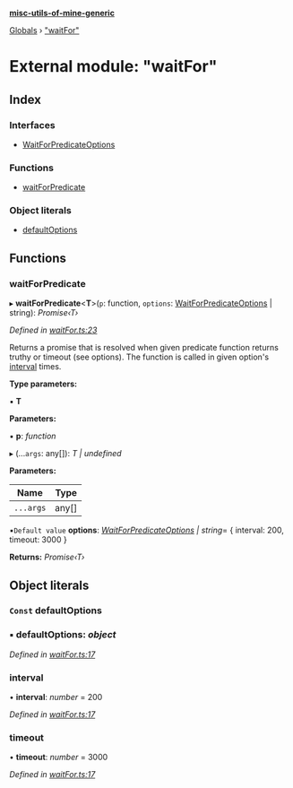 **[misc-utils-of-mine-generic](../README.md)**

[Globals](../globals.md) › ["waitFor"](_waitfor_.md)

# External module: "waitFor"

## Index

### Interfaces

* [WaitForPredicateOptions](../interfaces/_waitfor_.waitforpredicateoptions.md)

### Functions

* [waitForPredicate](_waitfor_.md#waitforpredicate)

### Object literals

* [defaultOptions](_waitfor_.md#const-defaultoptions)

## Functions

###  waitForPredicate

▸ **waitForPredicate**<**T**>(`p`: function, `options`: [WaitForPredicateOptions](../interfaces/_waitfor_.waitforpredicateoptions.md) | string): *Promise‹T›*

*Defined in [waitFor.ts:23](https://github.com/cancerberoSgx/misc-utils-of-mine/blob/29f2b37/misc-utils-of-mine-generic/src/waitFor.ts#L23)*

Returns a promise that is resolved when given predicate function returns truthy or
timeout (see options). The function is called in given option's [interval](../interfaces/_waitfor_.waitforpredicateoptions.md#optional-interval) times.

**Type parameters:**

▪ **T**

**Parameters:**

▪ **p**: *function*

▸ (...`args`: any[]): *T | undefined*

**Parameters:**

Name | Type |
------ | ------ |
`...args` | any[] |

▪`Default value`  **options**: *[WaitForPredicateOptions](../interfaces/_waitfor_.waitforpredicateoptions.md) | string*=  { interval: 200, timeout: 3000 }

**Returns:** *Promise‹T›*

## Object literals

### `Const` defaultOptions

### ▪ **defaultOptions**: *object*

*Defined in [waitFor.ts:17](https://github.com/cancerberoSgx/misc-utils-of-mine/blob/29f2b37/misc-utils-of-mine-generic/src/waitFor.ts#L17)*

###  interval

• **interval**: *number* = 200

*Defined in [waitFor.ts:17](https://github.com/cancerberoSgx/misc-utils-of-mine/blob/29f2b37/misc-utils-of-mine-generic/src/waitFor.ts#L17)*

###  timeout

• **timeout**: *number* = 3000

*Defined in [waitFor.ts:17](https://github.com/cancerberoSgx/misc-utils-of-mine/blob/29f2b37/misc-utils-of-mine-generic/src/waitFor.ts#L17)*